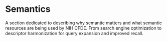 # Semantics

A section dedicated to describing why semantic matters and what semantic resources are being used by NIH CFDE. From search engine optimization to descriptor harmonization for query expansion and improved recall.
